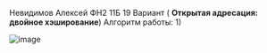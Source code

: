  Невидимов Алексей ФН2 11Б 
 19 Вариант ( **Открытая адресация: двойное хэширование**)
Алгоритм работы:
1)

![image](https://github.com/user-attachments/assets/281b92a9-30d0-4c3d-82c8-571a5dd29c82)

